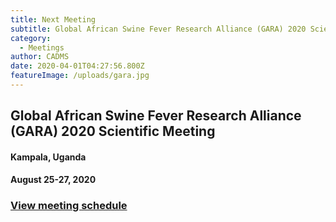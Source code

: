 ```yaml
---
title: Next Meeting
subtitle: Global African Swine Fever Research Alliance (GARA) 2020 Scientific Meeting
category:
  - Meetings
author: CADMS
date: 2020-04-01T04:27:56.800Z
featureImage: /uploads/gara.jpg
---
```

## Global African Swine Fever Research Alliance (GARA) 2020 Scientific Meeting
#### Kampala, Uganda
#### August 25-27, 2020
 
### [View meeting schedule](/meetings)
